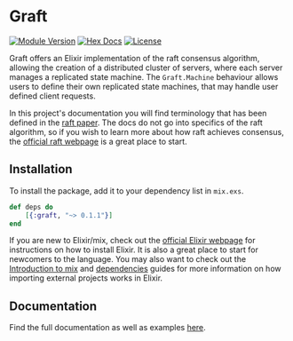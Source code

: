 # Graft

[![Module Version](https://img.shields.io/hexpm/v/graft.svg)](https://hex.pm/packages/graft)
[![Hex Docs](https://img.shields.io/badge/hex-docs-lightgreen.svg)](https://hexdocs.pm/graft/)
[![License](https://img.shields.io/hexpm/l/libcluster.svg)](https://github.com/MatthewAlanLeBrun/graft/blob/master/LICENSE)

Graft offers an Elixir implementation of the raft consensus algorithm, allowing the creation of a distributed cluster of servers, where each server manages a replicated state machine. The `Graft.Machine` behaviour allows users to define their own replicated state machines, that may handle user defined client requests.

In this project's documentation you will find terminology that has been defined in the [raft paper](https://raft.github.io/raft.pdf). The docs do not go into specifics of the raft algorithm, so if you wish to learn more about how raft achieves consensus, the [official raft webpage](https://raft.github.io/) is a great place to start.

## Installation
To install the package, add it to your dependency list in `mix.exs`.

```elixir
def deps do
    [{:graft, "~> 0.1.1"}]
end
```
If you are new to Elixir/mix, check out the [official Elixir webpage](https://elixir-lang.org/) for instructions on how to install Elixir. It is also a great place to start for newcomers to the language. You may also want to check out the [Introduction to mix](https://elixir-lang.org/getting-started/mix-otp/introduction-to-mix.html) and [dependencies](https://elixir-lang.org/getting-started/mix-otp/dependencies-and-umbrella-projects.html) guides for more information on how importing external projects works in Elixir.

## Documentation
Find the full documentation as well as examples [here](https://hexdocs.pm/graft/Graft.html).
